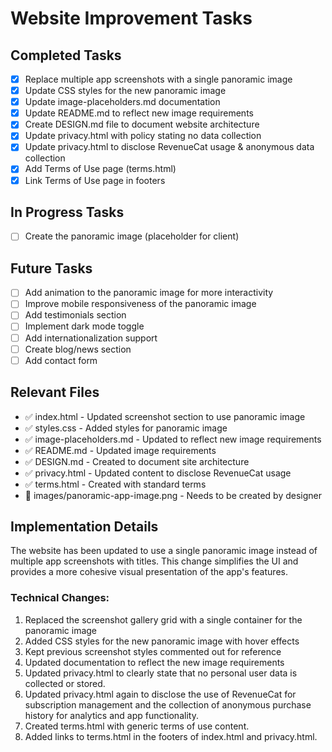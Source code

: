 # Website Improvement Tasks

## Completed Tasks

- [x] Replace multiple app screenshots with a single panoramic image
- [x] Update CSS styles for the new panoramic image
- [x] Update image-placeholders.md documentation
- [x] Update README.md to reflect new image requirements
- [x] Create DESIGN.md file to document website architecture
- [x] Update privacy.html with policy stating no data collection
- [x] Update privacy.html to disclose RevenueCat usage & anonymous data collection
- [x] Add Terms of Use page (terms.html)
- [x] Link Terms of Use page in footers

## In Progress Tasks

- [ ] Create the panoramic image (placeholder for client)

## Future Tasks

- [ ] Add animation to the panoramic image for more interactivity
- [ ] Improve mobile responsiveness of the panoramic image
- [ ] Add testimonials section
- [ ] Implement dark mode toggle
- [ ] Add internationalization support
- [ ] Create blog/news section
- [ ] Add contact form

## Relevant Files

- ✅ index.html - Updated screenshot section to use panoramic image
- ✅ styles.css - Added styles for panoramic image
- ✅ image-placeholders.md - Updated to reflect new image requirements
- ✅ README.md - Updated image requirements
- ✅ DESIGN.md - Created to document site architecture
- ✅ privacy.html - Updated content to disclose RevenueCat usage
- ✅ terms.html - Created with standard terms
- 📝 images/panoramic-app-image.png - Needs to be created by designer

## Implementation Details

The website has been updated to use a single panoramic image instead of multiple app screenshots with titles. This change simplifies the UI and provides a more cohesive visual presentation of the app's features.

### Technical Changes:

1. Replaced the screenshot gallery grid with a single container for the panoramic image
2. Added CSS styles for the new panoramic image with hover effects
3. Kept previous screenshot styles commented out for reference
4. Updated documentation to reflect the new image requirements
5. Updated privacy.html to clearly state that no personal user data is collected or stored.
6. Updated privacy.html again to disclose the use of RevenueCat for subscription management and the collection of anonymous purchase history for analytics and app functionality.
7. Created terms.html with generic terms of use content.
8. Added links to terms.html in the footers of index.html and privacy.html. 